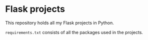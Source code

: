 # Flask projects

This repository holds all my Flask projects in Python.

`requirements.txt` consists of all the packages used in the projects.
